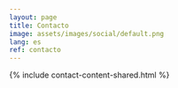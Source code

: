 ```yaml
---
layout: page
title: Contacto
image: assets/images/social/default.png
lang: es
ref: contacto
---
```


{% include contact-content-shared.html %}
